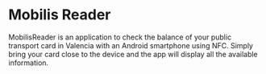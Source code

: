 # Mobilis Reader
MobilisReader is an application to check the balance of your public transport card in Valencia with an Android smartphone using NFC. Simply bring your card close to the device and the app will display all the available information.
